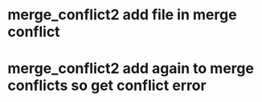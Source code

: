# merge_conflict2  add file in merge conflict
# merge_conflict2  add again to merge conflicts so get conflict error
